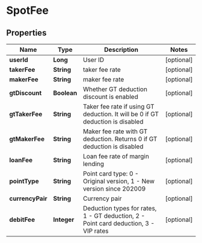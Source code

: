 
# SpotFee

## Properties

Name | Type | Description | Notes
------------ | ------------- | ------------- | -------------
**userId** | **Long** | User ID |  [optional]
**takerFee** | **String** | taker fee rate |  [optional]
**makerFee** | **String** | maker fee rate |  [optional]
**gtDiscount** | **Boolean** | Whether GT deduction discount is enabled |  [optional]
**gtTakerFee** | **String** | Taker fee rate if using GT deduction. It will be 0 if GT deduction is disabled |  [optional]
**gtMakerFee** | **String** | Maker fee rate with GT deduction. Returns 0 if GT deduction is disabled |  [optional]
**loanFee** | **String** | Loan fee rate of margin lending |  [optional]
**pointType** | **String** | Point card type: 0 - Original version, 1 - New version since 202009 |  [optional]
**currencyPair** | **String** | Currency pair |  [optional]
**debitFee** | **Integer** | Deduction types for rates, 1 - GT deduction, 2 - Point card deduction, 3 - VIP rates |  [optional]

